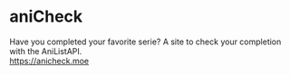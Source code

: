 # aniCheck

Have you completed your favorite serie? A site to check your completion with the AniListAPI.\
https://anicheck.moe
